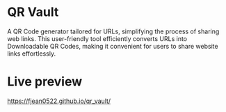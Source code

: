 # QR Vault
A QR Code generator tailored for URLs, simplifying the process of sharing web links. This user-friendly tool efficiently converts URLs into Downloadable QR Codes, making it convenient for users to share website links effortlessly.

# Live preview
https://fjean0522.github.io/qr_vault/

